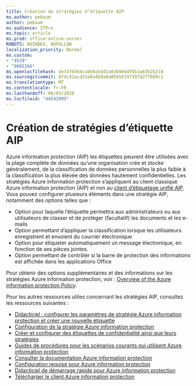 ```yaml
---
title: Création de stratégies d’étiquette AIP
ms.author: pebaum
author: pebaum
ms.audience: ITPro
ms.topic: article
ms.prod: office-online-server
ROBOTS: NOINDEX, NOFOLLOW
localization_priority: Normal
ms.custom:
- "4539"
- "9002266"
ms.openlocfilehash: de7d76564cabb0a5dd1a836984df6b1a63b2b218
ms.sourcegitcommit: 8fdcd2acd31e8a4b9a8a0b91674f397d2f7889c1
ms.translationtype: MT
ms.contentlocale: fr-FR
ms.lasthandoff: 06/03/2020
ms.locfileid: "44542099"
---
```

# <a name="creating-aip-label-policies"></a>Création de stratégies d’étiquette AIP

Azure information protection (AIP) les étiquettes peuvent être utilisées avec la plage complète de données qu’une organisation crée et stocke généralement, de la classification de données personnelles la plus faible à la classification la plus élevée des données hautement confidentielles. Les stratégies Azure information protection s’appliquent au client classique Azure information protection (AIP) et non au [client d’étiquetage unifié AIP](https://docs.microsoft.com/azure/information-protection/rms-client/unifiedlabelingclient-version-release-history). Vous pouvez configurer plusieurs éléments dans une stratégie AIP, notamment des options telles que :

- Option pour laquelle l’étiquette permettra aux administrateurs ou aux utilisateurs de classer et de protéger (facultatif) les documents et les e-mails
- Option permettant d’appliquer la classification lorsque les utilisateurs enregistrent et envoient du courrier électronique
- Option pour étiqueter automatiquement un message électronique, en fonction de ses pièces jointes.
- Option permettant de contrôler si la barre de protection des informations est affichée dans les applications Office

Pour obtenir des options supplémentaires et des informations sur les stratégies Azure information protection, voir : [Overview of the Azure information protection Policy](https://docs.microsoft.com/azure/information-protection/overview-policy).  

Pour les autres ressources utiles concernant les stratégies AIP, consultez les ressources suivantes :

- [Didacticiel : configurer les paramètres de stratégie Azure information protection et créer une nouvelle étiquette](https://docs.microsoft.com/azure/information-protection/infoprotect-quick-start-tutorial)  
- [Configuration de la stratégie Azure information protection](https://docs.microsoft.com/azure/information-protection/configure-policy)  
- [Créer et configurer des étiquettes de confidentialité ainsi que leurs stratégies](https://docs.microsoft.com/microsoft-365/compliance/create-sensitivity-labels)  
- [Guides de procédures pour les scénarios courants qui utilisent Azure information protection](https://docs.microsoft.com/azure/information-protection/how-to-guides)  
- [Consulter la documentation Azure information protection](https://docs.microsoft.com/azure/information-protection/what-is-information-protection)  
- [Configuration requise pour Azure information protection](https://docs.microsoft.com/azure/information-protection/get-started/requirements)  
- [Didacticiel de démarrage rapide pour Azure information protection](https://docs.microsoft.com/azure/information-protection/get-started/infoprotect-quick-start-tutorial)  
- [Télécharger le client Azure information protection](https://www.microsoft.com/download/details.aspx?id=53018)